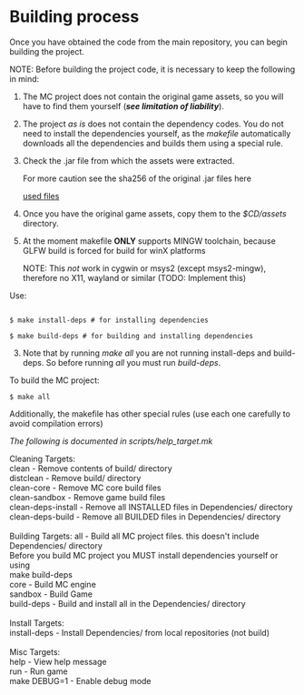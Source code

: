 # Building process

Once you have obtained the code from the main repository, you can begin building 
the project.

NOTE: Before building the project code, it is necessary to keep the following in 
mind:

1. The MC project does not contain the original game assets, so you will have to 
   find them yourself (***see limitation of liability***).

2. The project *as is* does not contain the dependency codes. You do not need to 
   install the dependencies yourself, as the *makefile*  automatically downloads 
   all the dependencies and builds them using a special rule.

3. Check the .jar file from which the assets were extracted.
   
   For more caution see the sha256 of the original .jar files here
   
   [used files](./used-jar-files.txt)
   
4. Once you have the original game assets, copy them to the *$CD/assets* 
   directory.
   
5. At the moment makefile **ONLY** supports MINGW toolchain, because GLFW build
   is forced for build for winX platforms
   
   NOTE: This *not* work in cygwin or msys2 (except msys2-mingw), therefore no 
   X11, wayland or similar (TODO: Implement this)

Use:

```

$ make install-deps # for installing dependencies

$ make build-deps # for building and installing dependencies

```

3. Note that by running *make all* you are not running install-deps and build-deps. 
So before running *all* you must run *build-deps*.

To build the MC project:

```
$ make all
```

Additionally, the makefile has other special rules (use each one carefully to avoid
compilation errors)

*The following is documented in scripts/help_target.mk*

Cleaning Targets:<br />
clean              - Remove contents of build/ directory<br />
distclean          - Remove build/ directory<br />
clean-core         - Remove MC core build files<br />
clean-sandbox      - Remove game build files<br />
clean-deps-install - Remove all INSTALLED files in Dependencies/ directory<br />
clean-deps-build   - Remove all BUILDED files in Dependencies/ directory<br />
<br />
Building Targets:
all                - Build all MC project files. this doesn't include Dependencies/ directory<br />
                     Before you build MC project you MUST install dependencies yourself or using<br />
                     make build-deps<br />
core               - Build MC engine<br />
sandbox            - Build Game<br />
build-deps         - Build and install all in the Dependencies/ directory<br />
<br />
Install Targets:<br />
install-deps       - Install Dependencies/ from local repositories (not build)<br />
<br />
Misc Targets:<br />
help               - View help message<br />
run                - Run game<br />
make DEBUG=1       - Enable debug mode<br />
